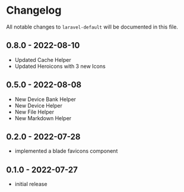 # Changelog

All notable changes to `laravel-default` will be documented in this file.

## 0.8.0 - 2022-08-10
- Updated Cache Helper
- Updated Heroicons with 3 new Icons

## 0.5.0 - 2022-08-08
- New Device Bank Helper
- New Device Helper
- New File Helper
- New Markdown Helper

## 0.2.0 - 2022-07-28
- implemented a blade favicons component

## 0.1.0 - 2022-07-27
- initial release

